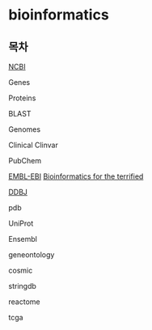 # bioinformatics

## 목차

[NCBI](https://www.ncbi.nlm.nih.gov/)

Genes

Proteins

BLAST

Genomes

Clinical
    Clinvar

PubChem


[EMBL-EBI](https://www.ebi.ac.uk/)
    [Bioinformatics for the terrified](https://www.ebi.ac.uk/training/online/courses/bioinformatics-terrified/)

[DDBJ](https://www.ddbj.nig.ac.jp/index-e.html)

pdb

UniProt

Ensembl

geneontology

cosmic

stringdb

reactome

tcga

